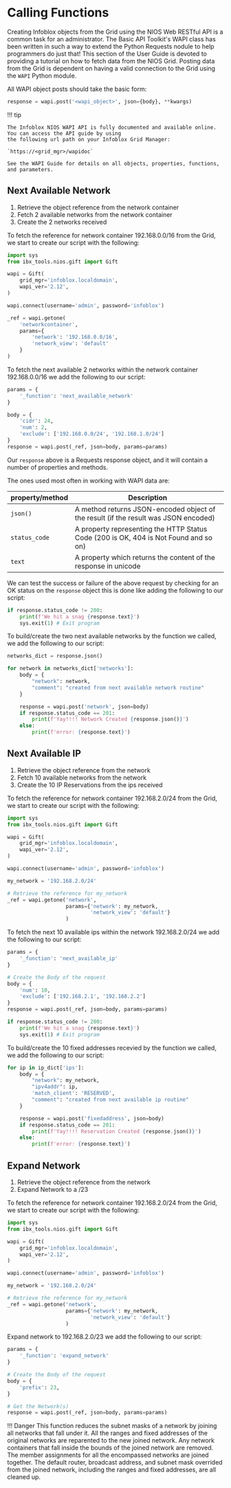 # Calling Functions

Creating Infoblox objects from the Grid using the NIOS Web RESTful API is a 
common task for an administrator. The Basic API Toolkit's WAPI class has been written in such a way
to extend the Python Requests nodule to help programmers do just that! This section of the User
Guide is devoted to providing a tutorial on how to fetch data from the NIOS Grid. Posting data from the
Grid is dependent on having a valid connection to the Grid using the `WAPI` Python module.

All WAPI object posts should take the basic form:

```python linenums="0"
response = wapi.post('<wapi_object>', json={body}, **kwargs)
```
!!! tip

    The Infoblox NIOS WAPI API is fully documented and available online. You can access the API guide by using 
    the following url path on your Infoblox Grid Manager:

    `https://<grid_mgr>/wapidoc`

    See the WAPI Guide for details on all objects, properties, functions, and parameters.

## Next Available Network 

1. Retrieve the object reference from the network container
2. Fetch 2 available networks from the network container
3. Create the 2 networks received 

To fetch the reference for network container 192.168.0.0/16 from the Grid, we start to create our script with the following:

```python
import sys
from ibx_tools.nios.gift import Gift

wapi = Gift(
    grid_mgr='infoblox.localdomain',
    wapi_ver='2.12',
)

wapi.connect(username='admin', password='infoblox')

_ref = wapi.getone(
    'networkcontainer',
    params={
        'network': '192.168.0.0/16',
        'network_view': 'default'
    }
)
```

To fetch the next available 2 networks within the network container 192.168.0.0/16 we add the following to our script:

```python
params = {
    '_function': 'next_available_network'
}

body = {
    'cidr': 24,
    'num': 2,
    'exclude': ['192.168.0.0/24', '192.168.1.0/24']
}
response = wapi.post(_ref, json=body, params=params)
````

Our `response` above is a Requests response object, and it will contain a number of properties and
methods.

The ones used most often in working with WAPI data are:

| property/method | Description                                                                          |
|-----------------|--------------------------------------------------------------------------------------|
| `json()`        | A method returns JSON-encoded object of the result (if the result was JSON encoded)  |
| `status_code`   | A property representing the HTTP Status Code (200 is OK, 404 is Not Found and so on) |
| `text`          | A property which returns the content of the response in unicode                      |

We can test the success or failure of the above request by checking for an OK status on the `response` object this 
is done like adding the following to our script:

```python
if response.status_code != 200:
    print(f'We hit a snag {response.text}')
    sys.exit(1) # Exit program
```

To build/create the two next available networks by the function we called, we add the following to our script:

```python
networks_dict = response.json()

for network in networks_dict['networks']:
    body = {
        "network": network,
        "comment": "created from next available network routine"
    }

    response = wapi.post('network', json=body)
    if response.status_code == 201:
        print(f'Yay!!!! Network Created {response.json()}')
    else:
        print(f'error: {response.text}')
```

## Next Available IP

1. Retrieve the object reference from the network
2. Fetch 10 available networks from the network
3. Create the 10 IP Reservations from the ips received 

To fetch the reference for network container 192.168.2.0/24 from the Grid, we start to create our script with the following:

```python
import sys
from ibx_tools.nios.gift import Gift

wapi = Gift(
    grid_mgr='infoblox.localdomain',
    wapi_ver='2.12',
)

wapi.connect(username='admin', password='infoblox')

my_network = '192.168.2.0/24'

# Retrieve the reference for my_network
_ref = wapi.getone('network',
                   params={'network': my_network,
                           'network_view': 'default'}
                   )
```

To fetch the next 10 available ips within the network 192.168.2.0/24 we add the following to our script:

```python
params = {
    '_function': 'next_available_ip'
}

# Create the Body of the request
body = {
    'num': 10,
    'exclude': ['192.168.2.1', '192.168.2.2']
}
response = wapi.post(_ref, json=body, params=params)

if response.status_code != 200:
    print(f'We hit a snag {response.text}')
    sys.exit(1) # Exit program
```

To build/create the 10 fixed addresses recevied by the function we called, we add the following to our script:

```python
for ip in ip_dict['ips']:
    body = {
        "network": my_network,
        "ipv4addr": ip,
        'match_client': 'RESERVED',
        "comment": "created from next available ip routine"
    }

    response = wapi.post('fixedaddress', json=body)
    if response.status_code == 201:
        print(f'Yay!!!! Reservation Created {response.json()}')
    else:
        print(f'error: {response.text}')
```

## Expand Network

1. Retrieve the object reference from the network
2. Expand Network to a /23

To fetch the reference for network container 192.168.2.0/24 from the Grid, we start to create our script with the following:

```python
import sys
from ibx_tools.nios.gift import Gift

wapi = Gift(
    grid_mgr='infoblox.localdomain',
    wapi_ver='2.12',
)

wapi.connect(username='admin', password='infoblox')

my_network = '192.168.2.0/24'

# Retrieve the reference for my_network
_ref = wapi.getone('network',
                   params={'network': my_network,
                           'network_view': 'default'}
                   )
```

Expand network to 192.168.2.0/23 we add the following to our script:

```python
params = {
    '_function': 'expand_network'
}

# Create the Body of the request
body = {
    'prefix': 23,
}

# Get the Network(s)
response = wapi.post(_ref, json=body, params=params)
```

!!! Danger
    This function reduces the subnet masks of a network by joining all networks that fall under it. All the ranges and 
    fixed addresses of the original networks are reparented to the new joined network. Any network containers that fall 
    inside the bounds of the joined network are removed. The member assignments for all the encompassed networks are 
    joined together. The default router, broadcast address, and subnet mask overrided from the joined network, 
    including the ranges and fixed addresses, are all cleaned up.
